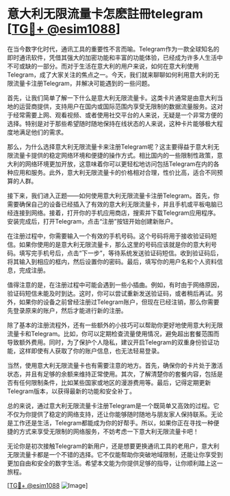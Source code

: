 # 意大利无限流量卡怎麽註冊telegram [[TG💪+ @esim1088](https://t.me/s/esim1088)]

在当今数字化时代，通讯工具的重要性不言而喻。Telegram作为一款全球知名的即时通讯软件，凭借其强大的加密功能和丰富的功能体验，已经成为许多人生活中不可或缺的一部分。而对于生活在意大利的用户来说，如何在意大利使用Telegram，成了大家关注的焦点之一。今天，我们就来聊聊如何利用意大利的无限流量卡注册Telegram，并解决可能遇到的一些问题。

首先，让我们简单了解一下什么是意大利无限流量卡。这类卡片通常是由意大利当地的运营商提供，支持用户在国内或国际范围内享受无限制的数据流量服务。这对于经常需要上网、观看视频、或者使用社交平台的人来说，无疑是一个非常方便的选择。特别是对于那些希望随时随地保持在线状态的人来说，这种卡片能够极大程度地满足他们的需求。

那么，为什么选择意大利无限流量卡来注册Telegram呢？这主要得益于意大利无限流量卡提供的稳定网络环境和便捷的操作方式。相比国内的一些限制性政策，意大利的网络环境更加开放，这意味着你可以更轻松地访问包括Telegram在内的各种应用和服务。此外，意大利无限流量卡的价格相对合理，性价比高，适合不同预算的人群。

接下来，我们进入正题——如何使用意大利无限流量卡注册Telegram。首先，你需要确保自己的设备已经插入了有效的意大利无限流量卡，并且手机或平板电脑已经连接到网络。接着，打开你的手机应用商店，搜索并下载Telegram应用程序。安装完成后，打开Telegram，点击“注册”按钮开始创建新账户。

在注册过程中，你需要输入一个有效的手机号码。这个号码将用于接收验证码短信。如果你使用的是意大利无限流量卡，那么这里的号码应该就是你的意大利号码。填写完手机号后，点击“下一步”，等待系统发送验证码短信。收到验证码后，将其输入到相应的框内，然后设置你的密码。最后，填写你的用户名和个人资料信息，完成注册。

值得注意的是，在注册过程中可能会遇到一些小插曲。例如，有时由于网络原因，验证码短信未能及时到达。这时，你可以尝试重新发送验证码，或者稍后再试。另外，如果你的设备之前曾经注册过Telegram账户，但现在已经注销，那么你需要先登录原来的账户，然后才能进行新的注册。

除了基本的注册流程外，还有一些额外的小技巧可以帮助你更好地使用意大利无限流量卡和Telegram。比如，你可以定期检查流量使用情况，避免超出套餐范围而导致额外费用。同时，为了保护个人隐私，建议开启Telegram的双重身份验证功能，这样即使有人获取了你的账户信息，也无法轻易登录。

当然，使用意大利无限流量卡也有需要注意的地方。首先，确保你的卡片处于激活状态，并且有足够的余额来维持正常使用。其次，了解清楚你的套餐内容，包括是否有任何限制条件，比如某些国家或地区的漫游费用等。最后，记得定期更新Telegram版本，以获得最新的功能和安全补丁。

总的来说，通过意大利无限流量卡注册Telegram是一个既简单又高效的过程。它不仅为你提供了稳定的网络支持，还让你能够随时随地与朋友家人保持联系。无论是工作还是生活，Telegram都能成为你的好帮手。所以，如果你正在寻找一种便捷的方式来享受无限制的网络服务，不妨考虑一下意大利无限流量卡吧！

无论你是初次接触Telegram的新用户，还是想要更换通讯工具的老用户，意大利无限流量卡都是一个不错的选择。它不仅能帮助你突破地域限制，还能让你享受到更加自由和安全的数字生活。希望本文能为你提供足够的指导，让你顺利踏上这一旅程。

[[TG💪+ @esim1088](https://t.me/s/esim1088) ![Image](https://i.postimg.cc/4NQfJmqS/Snipaste-2025-05-13-00-14-12.png)]